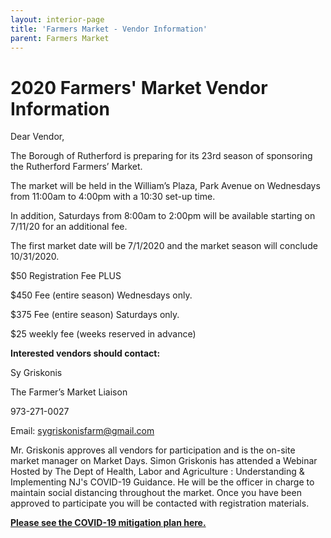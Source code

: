 ```yaml
---
layout: interior-page
title: 'Farmers Market - Vendor Information'
parent: Farmers Market
---
```


# 2020 Farmers' Market Vendor Information


Dear Vendor,

The Borough of Rutherford is preparing for its 23rd season of sponsoring the Rutherford Farmers’ Market.

The market will be held in the William’s Plaza, Park Avenue on Wednesdays from 
11:00am to 4:00pm with a 10:30 set-up time. 

In addition, Saturdays from 8:00am to 2:00pm will be available starting on 7/11/20 for an additional fee. 

The first market date will be 7/1/2020 and the market season will conclude 10/31/2020.

$50 Registration Fee PLUS

$450 Fee (entire season) Wednesdays only.

$375 Fee (entire season) Saturdays only.

$25 weekly fee (weeks reserved in advance)
 
 
**Interested vendors should contact:** 

Sy Griskonis

The Farmer’s Market Liaison

973-271-0027

Email: sygriskonisfarm@gmail.com

Mr. Griskonis approves all vendors for participation and is the on-site market manager on Market Days. Simon Griskonis has attended a Webinar Hosted by The Dept of Health, Labor and Agriculture : Understanding & Implementing NJ's COVID-19 Guidance. He will be the officer in charge to maintain social distancing throughout the market. Once you have been approved to participate you will be contacted with registration materials.

[**Please see the COVID-19 mitigation plan here.**](../2020-mitigation-plan/) 
